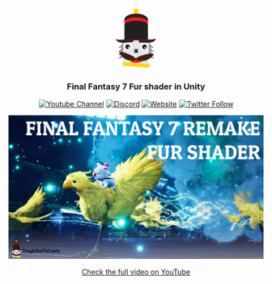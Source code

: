 <p align="center"><img width="80" alt="tntc" src=".github/logo.png"></p>

<h3 align="center">Final Fantasy 7 Fur shader in Unity</h3>

<p align="center">
<a href="https://www.youtube.com/channel/UCTR740iIPwfu7Pz_BoCEJ-g" target="_blank"><img alt="Youtube Channel" src="https://img.shields.io/badge/tntc-youtube-red"></a>
<a href="https://discord.gg/Z8QD8uF" target="_blank"><img alt="Discord" src="https://img.shields.io/discord/697089018831306772"></a>
<a href="https://toughnuttocrack.it/" target="_blank"><img alt="Website" src="https://img.shields.io/badge/tntc-website-informational"></a>
<a href="https://twitter.com/tntcproject" target="_blank"><img alt="Twitter Follow" src="https://img.shields.io/twitter/follow/tntcproject?label=Follow"></a>
</p>


[![Youtube Video](.github/thumbnail.png)](https://www.youtube.com/watch?v=_TLYzV90oFs)

<p align="center"><a href="https://www.youtube.com/channel/UCTR740iIPwfu7Pz_BoCEJ-g" target="_blank">Check the full video on YouTube</a></p>
